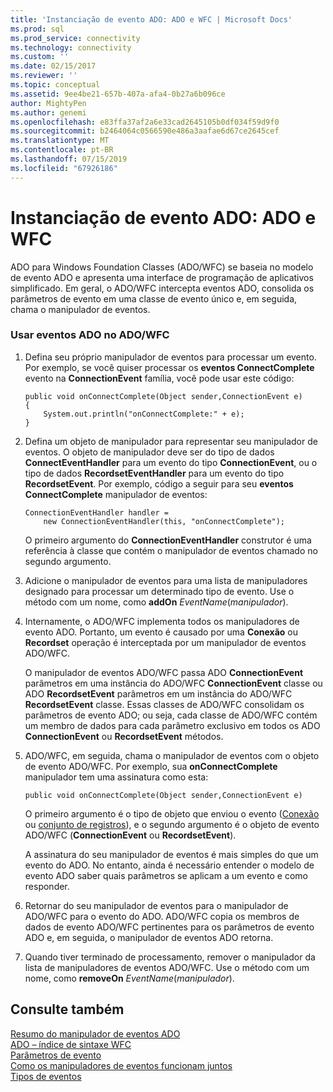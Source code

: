 ```yaml
---
title: 'Instanciação de evento ADO: ADO e WFC | Microsoft Docs'
ms.prod: sql
ms.prod_service: connectivity
ms.technology: connectivity
ms.custom: ''
ms.date: 02/15/2017
ms.reviewer: ''
ms.topic: conceptual
ms.assetid: 9ee4be21-657b-407a-afa4-0b27a6b096ce
author: MightyPen
ms.author: genemi
ms.openlocfilehash: e83ffa37af2a6e33cad2645105b0df034f59d9f0
ms.sourcegitcommit: b2464064c0566590e486a3aafae6d67ce2645cef
ms.translationtype: MT
ms.contentlocale: pt-BR
ms.lasthandoff: 07/15/2019
ms.locfileid: "67926186"
---
```

# <a name="ado-event-instantiation-ado-and-wfc"></a>Instanciação de evento ADO: ADO e WFC
ADO para Windows Foundation Classes (ADO/WFC) se baseia no modelo de evento ADO e apresenta uma interface de programação de aplicativos simplificado. Em geral, o ADO/WFC intercepta eventos ADO, consolida os parâmetros de evento em uma classe de evento único e, em seguida, chama o manipulador de eventos.  
  
### <a name="to-use-ado-events-in-adowfc"></a>Usar eventos ADO no ADO/WFC  
  
1.  Defina seu próprio manipulador de eventos para processar um evento. Por exemplo, se você quiser processar os **eventos ConnectComplete** evento na **ConnectionEvent** família, você pode usar este código:  
  
    ```  
    public void onConnectComplete(Object sender,ConnectionEvent e)  
    {  
        System.out.println("onConnectComplete:" + e);  
    }  
    ```  
  
2.  Defina um objeto de manipulador para representar seu manipulador de eventos. O objeto de manipulador deve ser do tipo de dados **ConnectEventHandler** para um evento do tipo **ConnectionEvent**, ou o tipo de dados **RecordsetEventHandler** para um evento do tipo  **RecordsetEvent**. Por exemplo, código a seguir para seu **eventos ConnectComplete** manipulador de eventos:  
  
    ```  
    ConnectionEventHandler handler =   
        new ConnectionEventHandler(this, "onConnectComplete");  
    ```  
  
     O primeiro argumento do **ConnectionEventHandler** construtor é uma referência à classe que contém o manipulador de eventos chamado no segundo argumento.  
  
3.  Adicione o manipulador de eventos para uma lista de manipuladores designado para processar um determinado tipo de evento. Use o método com um nome, como **addOn** *EventName*(*manipulador*).  
  
4.  Internamente, o ADO/WFC implementa todos os manipuladores de evento ADO. Portanto, um evento é causado por uma **Conexão** ou **Recordset** operação é interceptada por um manipulador de eventos ADO/WFC.  
  
     O manipulador de eventos ADO/WFC passa ADO **ConnectionEvent** parâmetros em uma instância do ADO/WFC **ConnectionEvent** classe ou ADO **RecordsetEvent** parâmetros em um instância do ADO/WFC **RecordsetEvent** classe. Essas classes de ADO/WFC consolidam os parâmetros de evento ADO; ou seja, cada classe de ADO/WFC contém um membro de dados para cada parâmetro exclusivo em todos os ADO **ConnectionEvent** ou **RecordsetEvent** métodos.  
  
5.  ADO/WFC, em seguida, chama o manipulador de eventos com o objeto de evento ADO/WFC. Por exemplo, sua **onConnectComplete** manipulador tem uma assinatura como esta:  
  
    ```  
    public void onConnectComplete(Object sender,ConnectionEvent e)  
    ```  
  
     O primeiro argumento é o tipo de objeto que enviou o evento ([Conexão](../../../ado/reference/ado-api/connection-object-ado.md) ou [conjunto de registros](../../../ado/reference/ado-api/recordset-object-ado.md)), e o segundo argumento é o objeto de evento ADO/WFC (**ConnectionEvent** ou **RecordsetEvent**).  
  
     A assinatura do seu manipulador de eventos é mais simples do que um evento do ADO. No entanto, ainda é necessário entender o modelo de evento ADO saber quais parâmetros se aplicam a um evento e como responder.  
  
6.  Retornar do seu manipulador de eventos para o manipulador de ADO/WFC para o evento do ADO. ADO/WFC copia os membros de dados de evento ADO/WFC pertinentes para os parâmetros de evento ADO e, em seguida, o manipulador de eventos ADO retorna.  
  
7.  Quando tiver terminado de processamento, remover o manipulador da lista de manipuladores de eventos ADO/WFC. Use o método com um nome, como **removeOn** *EventName*(*manipulador*).  
  
## <a name="see-also"></a>Consulte também  
 [Resumo do manipulador de eventos ADO](../../../ado/guide/data/ado-event-handler-summary.md)   
 [ADO – índice de sintaxe WFC](../../../ado/reference/ado-api/ado-wfc-syntax-index.md)   
 [Parâmetros de evento](../../../ado/guide/data/event-parameters.md)   
 [Como os manipuladores de eventos funcionam juntos](../../../ado/guide/data/how-event-handlers-work-together.md)   
 [Tipos de eventos](../../../ado/guide/data/types-of-events.md)
